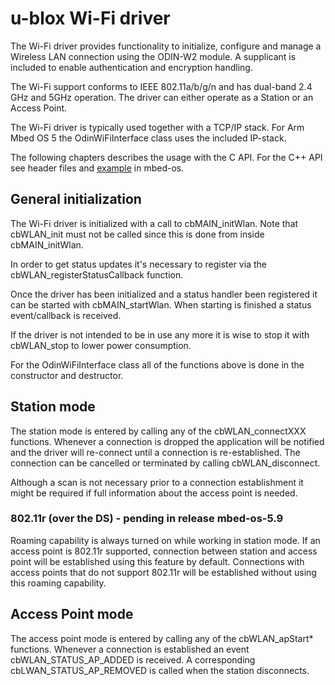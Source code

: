 # u-blox Wi-Fi driver
The Wi-Fi driver provides functionality to initialize, configure and manage a Wireless LAN connection using the ODIN-W2 module. A supplicant is included to enable authentication and encryption handling.

The Wi-Fi support conforms to IEEE 802.11a/b/g/n and has dual-band 2.4 GHz and 5GHz operation. The driver can either operate as a Station or an Access Point.

The Wi-Fi driver is typically used together with a TCP/IP stack. For Arm Mbed OS 5 the OdinWiFiInterface class uses the included IP-stack.

The following chapters describes the usage with the C API. For the C++ API see header files and [example](https://github.com/ARMmbed/mbed-os-example-wifi) in mbed-os.

## General initialization
The Wi-Fi driver is initialized with a call to cbMAIN\_initWlan. Note that cbWLAN\_init must not be called since this is done from inside cbMAIN\_initWlan.

In order to get status updates it's necessary to register via the cbWLAN\_registerStatusCallback function.

Once the driver has been initialized and a status handler been registered it can be started with cbMAIN\_startWlan. When starting is finished a status event/callback is received.

If the driver is not intended to be in use any more it is wise to stop it with cbWLAN\_stop to lower power consumption.

For the OdinWiFiInterface class all of the functions above is done in the constructor and destructor.

## Station mode
The station mode is entered by calling any of the cbWLAN\_connectXXX functions. Whenever a connection is dropped the application will be notified and the driver will re-connect until a connection is re-established. The connection can be cancelled or terminated by calling cbWLAN\_disconnect.

Although a scan is not necessary prior to a connection establishment it might be required if full information about the access point is needed.

### 802.11r (over the DS) - pending in release mbed-os-5.9
Roaming capability is always turned on while working in station mode. If an access point is 802.11r supported, connection between station and access point will be established using this feature by default. Connections with access points that do not support 802.11r will be established without using this roaming capability.

## Access Point mode
The access point mode is entered by calling any of the cbWLAN_apStart* functions. Whenever a connection is established an event cbWLAN_STATUS_AP_ADDED is received. A corresponding cbLWAN_STATUS_AP_REMOVED is called when the station disconnects.
